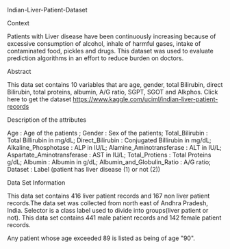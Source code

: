 Indian-Liver-Patient-Dataset

Context

Patients with Liver disease have been continuously increasing because of excessive consumption of alcohol, inhale of harmful gases, intake of contaminated food, pickles and drugs. This dataset was used to evaluate prediction algorithms in an effort to reduce burden on doctors.

Abstract

This data set contains 10 variables that are age, gender, total Bilirubin, direct Bilirubin, total proteins, albumin, A/G ratio, SGPT, SGOT and Alkphos. Click here to get the dataset https://www.kaggle.com/uciml/indian-liver-patient-records

Description of the attributes

Age : Age of the patients ;
Gender : Sex of the patients;
Total_Bilirubin : Total Billirubin in mg/dL;
Direct_Bilirubin : Conjugated Billirubin in mg/dL;
Alkaline_Phosphotase : ALP in IU/L;
Alamine_Aminotransferase : ALT in IU/L;
Aspartate_Aminotransferase : AST in IU/L;
Total_Protiens : Total Proteins g/dL;
Albumin : Albumin in g/dL;
Albumin_and_Globulin_Ratio : A/G ratio;
Dataset : Label (patient has liver disease (1) or not (2))

Data Set Information

This data set contains 416 liver patient records and 167 non liver patient records.The data set was collected from north east of Andhra Pradesh, India. Selector is a class label used to divide into groups(liver patient or not). This data set contains 441 male patient records and 142 female patient records.

Any patient whose age exceeded 89 is listed as being of age "90".